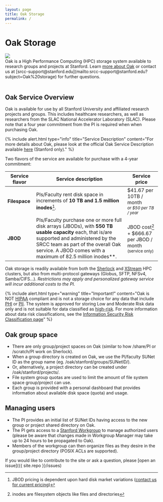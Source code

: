 ```yaml
---
layout: page
title: Oak Storage
permalink: /
---
```


# Oak Storage

<div style="float: left; width:20%; margin-right:20px">
     <img src="{{ site.baseurl }}/assets/img/logo/oak.png">
</div><br><span>
Oak is a High Performance Computing (HPC) storage system available to research groups and projects at Stanford. 
Learn <a href="{{ site.baseurl }}/about">more about Oak</a> or contact us at [srcc-support@stanford.edu](mailto:srcc-support@stanford.edu?subject=Oak%20storage) for further questions.
   </span>
<br><br>

## Oak Service Overview

Oak is available for use by all Stanford University and affiliated research projects and groups. This includes healthcare researchers, as well as researchers from the SLAC National Accelerator Laboratory (SLAC). Please note that a four year commitment from the PI is required when when purchasing Oak.

{% include alert.html type="info" title="Service Description" content="For more details about Oak, please look at the official Oak Service Description available <a href='https://stanford.box.com/s/t979jbzw5ejbf2u2w0781hayke1k384y'>here</a> (Stanford only)." %}

Two flavors of the service are available for purchase with a 4-year commitment:

|  Service flavor | Service description | Service price |
|-----------------|---------------------|---------------|
| **Filespace**   | PIs/Faculty rent disk space in increments of **10 TB and 1.5 million inodes**[^1]. | $41.67 per 10TB / month<br> <small>*or $50 per TB / year*</small> |
| **JBOD**        | PIs/Faculty purchase one or more full disk arrays (JBODs), with **550 TB usable capacity** each, that is/are supported and administered by the SRCC team as part of the overall Oak service. A JBOD comes with a maximum of 82.5 million inodes**. | JBOD cost[^2] + $666.67 per JBOD / month<br><small>(service only)</small> |

[^1]: JBOD pricing is dependent upon hard disk market variations ([contact us for current pricing](mailto:srcc-support@stanford.edu?subject=Oak%20JBOD%20pricing))
[^2]: inodes are filesystem objects like files and directories

Oak storage is readily available from both the [Sherlock](http://www.sherlock.stanford.edu/) and [XStream](http://xstream.stanford.edu/) HPC clusters, but also from multi-protocol gateways (Globus, SFTP, NFSv4, Samba/CIFS...). *Restrictions may apply and personalized gateway service will incur additional costs to the PI.*

{% include alert.html type="warning" title="Important!" content="Oak is NOT <a href='https://en.wikipedia.org/wiki/Health_Insurance_Portability_and_Accountability_Act'>HIPAA</a> compliant and is not a storage choice for any data that include <a href='https://en.wikipedia.org/wiki/Protected_health_information'>PHI</a> or <a href='https://en.wikipedia.org/wiki/Personally_identifiable_information'>PII</a>. The system is approved for storing Low and Moderate Risk data only and is not suitable for data classified as <a href='https://dataclass.stanford.edu'>high-risk</a>. For more information about data risk classifications, see the <a href='https://uit.stanford.edu/guide/riskclassifications'>Information Security Risk Classification page</a>" %}

## Oak group space

 *  There are only group/project spaces on Oak (similar to how /share/PI or /scratch/PI work on Sherlock).
 *  When a group directory is created on Oak, we use the PI/faculty SUNet ID as the group name (eg. /oak/stanford/groups/SUNetID/).
 *  Or, alternatively, a project directory can be created under /oak/stanford/projects/.
 *  File system group quotas are used to limit the amount of file system space group/project can use.
 *  Each group is provided with a personal dashboard that provides information about available disk space (quota) and usage.


## Managing users

 *  The PI provides an initial list of SUNet IDs having access to the new group or project shared directory on Oak.
 *  The PI gets access to a [Stanford Workgroup](https://workgroup.stanford.edu) to manage authorized users (please be aware that changes made in Workgroup Manager may take up to 24 hours to be propagated to Oak).
 *  Members of the workgroup can then organize files as they desire in the group/project directory (POSIX ACLs are supported).



If you would like to contribute to the site or ask a question, please [open an issue]({{ site.repo }}/issues)
